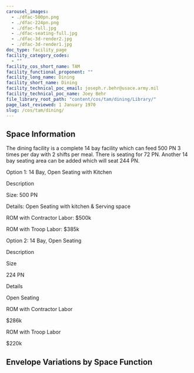 ```yaml
---
carousel_images:
  - ./dfac-500pn.png
  - ./dfac-224pn.png
  - ./dfac-full.jpg
  - ./dfac-seating-full.jpg
  - ./dfac-3d-render2.jpg
  - ./dfac-3d-render1.jpg
doc_type: facility_page
facility_category_codes:
  - ""
facility_cos_short_name: TAM
facility_functional_proponent: ""
facility_long_name: Dining
facility_short_name: Dining
facility_technical_poc_email: joseph.r.behr@usace.army.mil
facility_technical_poc_name: Joey Behr
file_library_root_path: "content/cos/tam/dining/Library/"
page_last_reviewed: 1 January 1970
slug: /cos/tam/dining/
---
```


## Space Information

The dining facility is a complete 14 bay facility which can feed 500 PN 3 times per day with 2 shifts per meal. There is seating for 72 PN. Another 14 bay seating area can be added which will seat 244 PN.

Option 1: 14 Bay, Open Seating with Kitchen

Description

Size: 500 PN

Details: Open Seating with kitchen & Serving space

ROM with Contractor Labor: \$500k

ROM with Troop Labor: \$385k

Option 2: 14 Bay, Open Seating

Description

Size

224 PN

Details

Open Seating

ROM with Contractor Labor

\$286k

ROM with Troop Labor

\$220k

## Envelope Variations by Space Function
